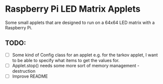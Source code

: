 # Raspberry Pi LED Matrix Applets
Some small applets that are designed to run on a 64x64 LED matrix with a Raspberry Pi.

## TODO:
- [ ] Some kind of Config class for an applet e.g. for the tarkov applet, I want to be able to specify what items to get the values for.
- [ ] Applet.stop() needs some more sort of memory management - destruction
- [ ] Improve README
